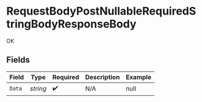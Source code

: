 # RequestBodyPostNullableRequiredStringBodyResponseBody

OK


## Fields

| Field              | Type               | Required           | Description        | Example            |
| ------------------ | ------------------ | ------------------ | ------------------ | ------------------ |
| `Data`             | *string*           | :heavy_check_mark: | N/A                | null               |